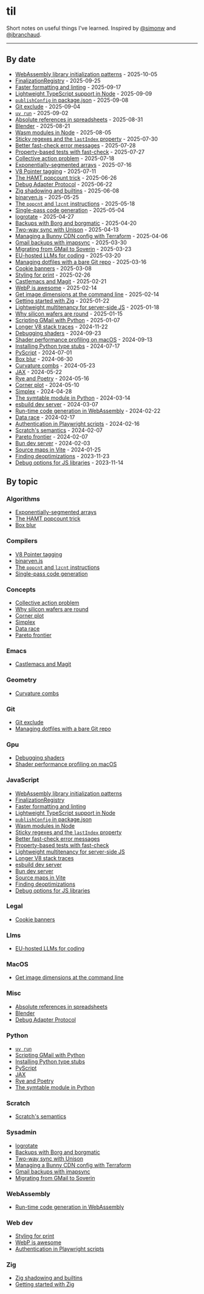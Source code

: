 # til

Short notes on useful things I've learned. Inspired by [@simonw](https://github.com/simonw/til) and [@jbranchaud](https://github.com/jbranchaud/til).

---

## By date

- [WebAssembly library initialization patterns](./js/2025-10-05-WebAssembly-library-initialization-patterns.md) - 2025-10-05
- [FinalizationRegistry](./js/2025-09-25-FinalizationRegistry.md) - 2025-09-25
- [Faster formatting and linting](./js/2025-09-17-Faster-formatting-and-linting.md) - 2025-09-17
- [Lightweight TypeScript support in Node](./js/2025-09-09-Lightweight-TypeScript-support-in-Node.md) - 2025-09-09
- [`publishConfig` in package.json](./js/2025-09-08-package-json-publishConfig.md) - 2025-09-08
- [Git exclude](./git/2025-09-04-Git-exclude.md) - 2025-09-04
- [`uv run`](./python/2025-09-02-uv-run.md) - 2025-09-02
- [Absolute references in spreadsheets](./misc/2025-08-31-Absolute-references-in-spreadsheets.md) - 2025-08-31
- [Blender](./misc/2025-08-21-Blender.md) - 2025-08-21
- [Wasm modules in Node](./js/2025-08-05-Wasm-modules-in-Node.md) - 2025-08-05
- [Sticky regexes and the `lastIndex` property](./js/2025-07-30-Sticky-regexes-and-the-lastIndex-property.md) - 2025-07-30
- [Better fast-check error messages](./js/2025-07-28-Better-fast-check-error-messages.md) - 2025-07-28
- [Property-based tests with fast-check](./js/2025-07-27-Property-based-tests-with-fast-check.md) - 2025-07-27
- [Collective action problem](./concepts/2025-07-18-Collective-action-problem.md) - 2025-07-18
- [Exponentially-segmented arrays](./algorithms/2025-07-16-Exponentially-segmented-arrays.md) - 2025-07-16
- [V8 Pointer tagging](./compilers/2025-07-11-v8-pointer-tagging.md) - 2025-07-11
- [The HAMT popcount trick](./algorithms/2025-06-26-The-HAMT-popcount-trick.md) - 2025-06-26
- [Debug Adapter Protocol](./misc/2025-06-22-debug-adapter-protocol.md) - 2025-06-22
- [Zig shadowing and builtins](./zig/2025-06-08-Zig-shadowing-and-builtins.md) - 2025-06-08
- [binaryen.js](./compilers/2025-05-25-binaryen.js.md) - 2025-05-25
- [The `popcnt` and `lzcnt` instructions](./compilers/2025-05-18-popcnt-and-lzcnt.md) - 2025-05-18
- [Single-pass code generation](./compilers/2025-05-04-Single-pass-code-generation.md) - 2025-05-04
- [logrotate](./sysadmin/2025-04-27-Logrotate.md) - 2025-04-27
- [Backups with Borg and borgmatic](./sysadmin/2025-04-20-Backups-with-borg-and-borgmatic.md) - 2025-04-20
- [Two-way sync with Unison](./sysadmin/2025-04-13-Two-way-sync-with-Unison.md) - 2025-04-13
- [Managing a Bunny CDN config with Terraform](./sysadmin/2025-04-06-Managing-a-Bunny-CDN-config-with-Terraform.md) - 2025-04-06
- [Gmail backups with imapsync](./sysadmin/2025-03-30-Gmail-backups-with-imapsync.md) - 2025-03-30
- [Migrating from GMail to Soverin](./sysadmin/2025-03-23-Migrating-from-GMail-to-Soverin.md) - 2025-03-23
- [EU-hosted LLMs for coding](./llms/2025-03-20-EU-hosted-llms-for-coding.md) - 2025-03-20
- [Managing dotfiles with a bare Git repo](./git/2025-03-16-Managing-dotfiles-with-a-bare-Git-repo.md) - 2025-03-16
- [Cookie banners](./legal/2025-03-08-Cookie-banners.md) - 2025-03-08
- [Styling for print](./webdev/2025-02-26-Styling-for-print.md) - 2025-02-26
- [Castlemacs and Magit](./emacs/2025-02-21-Castlemacs-and-Magit.md) - 2025-02-21
- [WebP is awesome](./webdev/2025-02-14-Webp-is-awesome.md) - 2025-02-14
- [Get image dimensions at the command line](./macOS/2025-02-14-Get-image-dimensions-at-the-command-line.md) - 2025-02-14
- [Getting started with Zig](./zig/2025-01-22-Getting-started-with-Zig.md) - 2025-01-22
- [Lightweight multitenancy for server-side JS](./js/2025-01-18-Lightweight-multitenancy.md) - 2025-01-18
- [Why silicon wafers are round](./concepts/2025-01-15-Why-silicon-wafers-are-round.md) - 2025-01-15
- [Scripting GMail with Python](./python/2025-01-07-scripting-GMail.md) - 2025-01-07
- [Longer V8 stack traces](./js/2024-11-22-Longer-Node-stack-traces.md) - 2024-11-22
- [Debugging shaders](./gpu/2024-09-23-Debugging-shaders.md) - 2024-09-23
- [Shader performance profiling on macOS](./gpu/2024-09-13-Shader-performance-profiling.md) - 2024-09-13
- [Installing Python type stubs](./python/2024-07-17-installing-Python-type-stubs.md) - 2024-07-17
- [PyScript](./python/2024-07-01-PyScript.md) - 2024-07-01
- [Box blur](./algorithms/2024-06-30-Box-blur.ipynb) - 2024-06-30
- [Curvature combs](./geometry/2024-05-23-Curvature-combs.ipynb) - 2024-05-23
- [JAX](./python/2024-05-22-JAX.md) - 2024-05-22
- [Rye and Poetry](./python/2024-05-16-Rye-and-Poetry.md) - 2024-05-16
- [Corner plot](./concepts/2024-05-10-Corner-plot.md) - 2024-05-10
- [Simplex](./concepts/2024-04-28-Simplex.md) - 2024-04-28
- [The symtable module in Python](./python/2024-03-14-The-symtable-module.md) - 2024-03-14
- [esbuild dev server](./js/2024-03-07-esbuild-dev-server.md) - 2024-03-07
- [Run-time code generation in WebAssembly](./wasm/2024-02-22-Run-time-code-generation.md) - 2024-02-22
- [Data race](./concepts/2024-02-17-Data-race.md) - 2024-02-17
- [Authentication in Playwright scripts](./webdev/2024-02-16-Authentication-in-Playwright-scripts.md) - 2024-02-16
- [Scratch's semantics](./scratch/2024-02-07-Scratch-looping-semantics.md) - 2024-02-07
- [Pareto frontier](./concepts/2024-02-07-Pareto-frontier.md) - 2024-02-07
- [Bun dev server](./js/2024-02-03-Bun-dev-server.md) - 2024-02-03
- [Source maps in Vite](./js/2024-01-25-Source-maps-in-Vite.md) - 2024-01-25
- [Finding deoptimizations](./js/2023-11-23-Finding-deoptimizations.md) - 2023-11-23
- [Debug options for JS libraries](./js/2023-11-14-Debug-options.md) - 2023-11-14

## By topic

### Algorithms

- [Exponentially-segmented arrays](./algorithms/2025-07-16-Exponentially-segmented-arrays.md)
- [The HAMT popcount trick](./algorithms/2025-06-26-The-HAMT-popcount-trick.md)
- [Box blur](./algorithms/2024-06-30-Box-blur.ipynb)

### Compilers

- [V8 Pointer tagging](./compilers/2025-07-11-v8-pointer-tagging.md)
- [binaryen.js](./compilers/2025-05-25-binaryen.js.md)
- [The `popcnt` and `lzcnt` instructions](./compilers/2025-05-18-popcnt-and-lzcnt.md)
- [Single-pass code generation](./compilers/2025-05-04-Single-pass-code-generation.md)

### Concepts

- [Collective action problem](./concepts/2025-07-18-Collective-action-problem.md)
- [Why silicon wafers are round](./concepts/2025-01-15-Why-silicon-wafers-are-round.md)
- [Corner plot](./concepts/2024-05-10-Corner-plot.md)
- [Simplex](./concepts/2024-04-28-Simplex.md)
- [Data race](./concepts/2024-02-17-Data-race.md)
- [Pareto frontier](./concepts/2024-02-07-Pareto-frontier.md)

### Emacs

- [Castlemacs and Magit](./emacs/2025-02-21-Castlemacs-and-Magit.md)

### Geometry

- [Curvature combs](./geometry/2024-05-23-Curvature-combs.ipynb)

### Git

- [Git exclude](./git/2025-09-04-Git-exclude.md)
- [Managing dotfiles with a bare Git repo](./git/2025-03-16-Managing-dotfiles-with-a-bare-Git-repo.md)

### Gpu

- [Debugging shaders](./gpu/2024-09-23-Debugging-shaders.md)
- [Shader performance profiling on macOS](./gpu/2024-09-13-Shader-performance-profiling.md)

### JavaScript

- [WebAssembly library initialization patterns](./js/2025-10-05-WebAssembly-library-initialization-patterns.md)
- [FinalizationRegistry](./js/2025-09-25-FinalizationRegistry.md)
- [Faster formatting and linting](./js/2025-09-17-Faster-formatting-and-linting.md)
- [Lightweight TypeScript support in Node](./js/2025-09-09-Lightweight-TypeScript-support-in-Node.md)
- [`publishConfig` in package.json](./js/2025-09-08-package-json-publishConfig.md)
- [Wasm modules in Node](./js/2025-08-05-Wasm-modules-in-Node.md)
- [Sticky regexes and the `lastIndex` property](./js/2025-07-30-Sticky-regexes-and-the-lastIndex-property.md)
- [Better fast-check error messages](./js/2025-07-28-Better-fast-check-error-messages.md)
- [Property-based tests with fast-check](./js/2025-07-27-Property-based-tests-with-fast-check.md)
- [Lightweight multitenancy for server-side JS](./js/2025-01-18-Lightweight-multitenancy.md)
- [Longer V8 stack traces](./js/2024-11-22-Longer-Node-stack-traces.md)
- [esbuild dev server](./js/2024-03-07-esbuild-dev-server.md)
- [Bun dev server](./js/2024-02-03-Bun-dev-server.md)
- [Source maps in Vite](./js/2024-01-25-Source-maps-in-Vite.md)
- [Finding deoptimizations](./js/2023-11-23-Finding-deoptimizations.md)
- [Debug options for JS libraries](./js/2023-11-14-Debug-options.md)

### Legal

- [Cookie banners](./legal/2025-03-08-Cookie-banners.md)

### Llms

- [EU-hosted LLMs for coding](./llms/2025-03-20-EU-hosted-llms-for-coding.md)

### MacOS

- [Get image dimensions at the command line](./macOS/2025-02-14-Get-image-dimensions-at-the-command-line.md)

### Misc

- [Absolute references in spreadsheets](./misc/2025-08-31-Absolute-references-in-spreadsheets.md)
- [Blender](./misc/2025-08-21-Blender.md)
- [Debug Adapter Protocol](./misc/2025-06-22-debug-adapter-protocol.md)

### Python

- [`uv run`](./python/2025-09-02-uv-run.md)
- [Scripting GMail with Python](./python/2025-01-07-scripting-GMail.md)
- [Installing Python type stubs](./python/2024-07-17-installing-Python-type-stubs.md)
- [PyScript](./python/2024-07-01-PyScript.md)
- [JAX](./python/2024-05-22-JAX.md)
- [Rye and Poetry](./python/2024-05-16-Rye-and-Poetry.md)
- [The symtable module in Python](./python/2024-03-14-The-symtable-module.md)

### Scratch

- [Scratch's semantics](./scratch/2024-02-07-Scratch-looping-semantics.md)

### Sysadmin

- [logrotate](./sysadmin/2025-04-27-Logrotate.md)
- [Backups with Borg and borgmatic](./sysadmin/2025-04-20-Backups-with-borg-and-borgmatic.md)
- [Two-way sync with Unison](./sysadmin/2025-04-13-Two-way-sync-with-Unison.md)
- [Managing a Bunny CDN config with Terraform](./sysadmin/2025-04-06-Managing-a-Bunny-CDN-config-with-Terraform.md)
- [Gmail backups with imapsync](./sysadmin/2025-03-30-Gmail-backups-with-imapsync.md)
- [Migrating from GMail to Soverin](./sysadmin/2025-03-23-Migrating-from-GMail-to-Soverin.md)

### WebAssembly

- [Run-time code generation in WebAssembly](./wasm/2024-02-22-Run-time-code-generation.md)

### Web dev

- [Styling for print](./webdev/2025-02-26-Styling-for-print.md)
- [WebP is awesome](./webdev/2025-02-14-Webp-is-awesome.md)
- [Authentication in Playwright scripts](./webdev/2024-02-16-Authentication-in-Playwright-scripts.md)

### Zig

- [Zig shadowing and builtins](./zig/2025-06-08-Zig-shadowing-and-builtins.md)
- [Getting started with Zig](./zig/2025-01-22-Getting-started-with-Zig.md)
